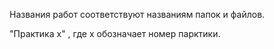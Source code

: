 Названия работ соответствуют названиям папок и файлов.

"Практика х" , где х обозначает номер парктики.
